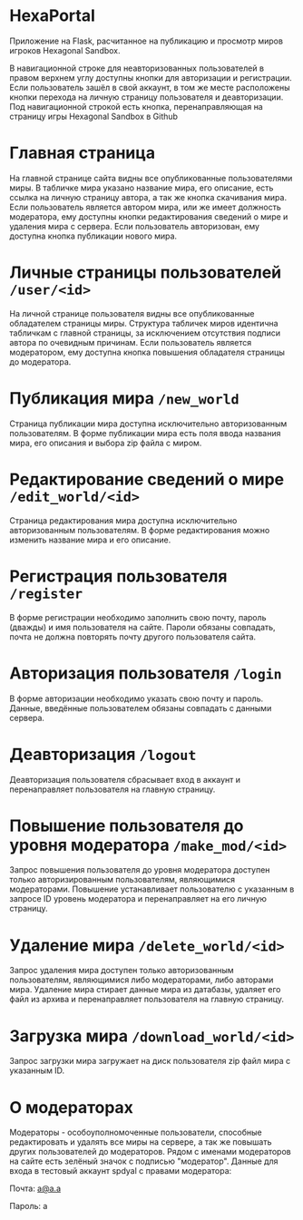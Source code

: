 # HexaPortal
Приложение на Flask, расчитанное на публикацию и просмотр миров игроков Hexagonal Sandbox.

В навигационной строке для неавторизованных пользователей в правом верхнем углу доступны кнопки для авторизации и регистрации. Если пользователь зашёл в свой аккаунт, в том же месте расположены кнопки перехода на личную страницу пользователя и деавторизации.
Под навигационной строкой есть кнопка, перенаправляющая на страницу игры Hexagonal Sandbox в Github

# Главная страница
На главной странице сайта видны все опубликованные пользователями миры. В табличке мира указано название мира, его описание, есть ссылка на личную страницу автора, а так же кнопка скачивания мира.
Если пользователь является автором мира, или же имеет должность модератора, ему доступны кнопки редактирования сведений о мире и удаления мира с сервера.
Если пользователь авторизован, ему доступна кнопка публикации нового мира.
# Личные страницы пользователей `/user/<id>`
На личной странице пользователя видны все опубликованные обладателем страницы миры. Структура табличек миров идентична табличкам с главной страницы, за исключением отсутствия подписи автора по очевидным причинам.
Если пользователь является модератором, ему доступна кнопка повышения обладателя страницы до модератора.
# Публикация мира `/new_world`
Страница публикации мира доступна исключительно авторизованным пользователям. В форме публикации мира есть поля ввода названия мира, его описания и выбора zip файла с миром.
# Редактирование сведений о мире `/edit_world/<id>`
Страница редактирования мира доступна исключительно авторизованным пользователям. В форме редактирования можно изменить название мира и его описание.
# Регистрация пользователя `/register`
В форме регистрации необходимо заполнить свою почту, пароль (дважды) и имя пользователя на сайте. Пароли обязаны совпадать, почта не должна повторять почту другого пользователя сайта.
# Авторизация пользователя `/login`
В форме авторизации необходимо указать свою почту и пароль. Данные, введённые пользователем обязаны совпадать с данными сервера.
# Деавторизация `/logout`
Деавторизация пользователя сбрасывает вход в аккаунт и перенаправляет пользователя на главную страницу.
# Повышение пользователя до уровня модератора `/make_mod/<id>`
Запрос повышения пользователя до уровня модератора доступен только авторизированным пользователям, являющимися модераторами. Повышение устанавливает пользователю с указанным в запросе ID уровень модератора и перенаправляет на его личную страницу.
# Удаление мира `/delete_world/<id>`
Запрос удаления мира доступен только авторизованным пользователям, являющимися либо модераторами, либо авторами мира. Удаление мира стирает данные мира из датабазы, удаляет его файл из архива и перенаправляет пользователя на главную страницу.
# Загрузка мира `/download_world/<id>`
Запрос загрузки мира загружает на диск пользователя zip файл мира с указанным ID. 

# О модераторах
Модераторы - особоуполномоченные пользователи, способные редактировать и удалять все миры на сервере, а так же повышать других пользователей до модераторов. Рядом с именами модераторов на сайте есть зелёный значок с подписью "модератор".
Данные для входа в тестовый аккаунт spdyal с правами модератора: 

Почта: a@a.a 

Пароль: a 

